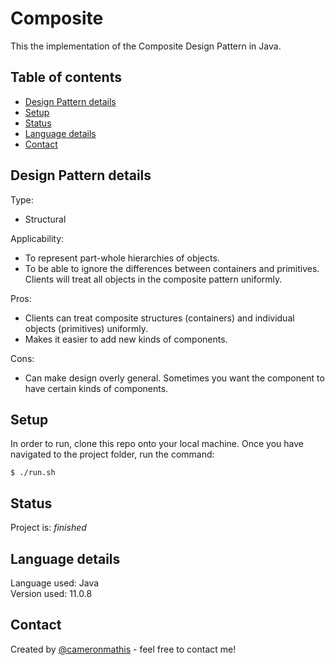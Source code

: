 # Composite
This the implementation of the Composite Design Pattern in Java.

## Table of contents
* [Design Pattern details](#Design-Pattern-details)
* [Setup](#setup)
* [Status](#status)
* [Language details](#Language-details)
* [Contact](#contact)

## Design Pattern details
Type:
* Structural

Applicability:
* To represent part-whole hierarchies of objects.
* To be able to ignore the differences between containers and primitives. Clients will treat all objects in the composite pattern uniformly.

Pros:
* Clients can treat composite structures (containers) and individual objects (primitives) uniformly.
* Makes it easier to add new kinds of components.

Cons:
* Can make design overly general. Sometimes you want the component to have certain kinds of components.

## Setup
In order to run, clone this repo onto your local machine. Once you have navigated to the project folder, run the command:

	$ ./run.sh

## Status
Project is: _finished_

## Language details
Language used: Java </br>
Version used: 11.0.8

## Contact
Created by [@cameronmathis](https://github.com/cameronmathis/) - feel free to contact me!